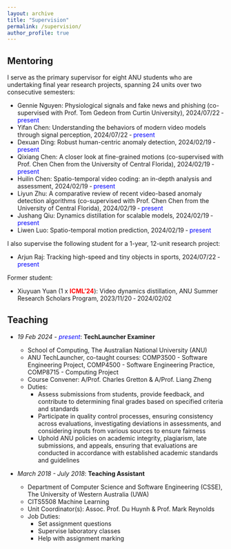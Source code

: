 ```yaml
---
layout: archive
title: "Supervision"
permalink: /supervision/
author_profile: true
---
```


<style>
a:link {
  text-decoration: none;
}

a:visited {
  text-decoration: none;
}

a:hover {
  text-decoration: underline;
}

a:active {
  text-decoration: underline;
}
</style>

<h2>Mentoring</h2>

I serve as the primary supervisor for eight ANU students who are undertaking final year research projects, spanning 24 units over two consecutive semesters:

* Gennie Nguyen: Physiological signals and fake news and phishing (co-supervised with [Prof. Tom Gedeon](https://staffportal.curtin.edu.au/staff/profile/view/tom-gedeon-5e48a1fd/) from Curtin University), 2024/07/22 ‑ <font color="blue">present</font> 
* Yifan Chen: Understanding the behaviors of modern video models through signal perception, 2024/07/22 ‑ <font color="blue">present</font> 
* Dexuan Ding: Robust human-centric anomaly detection, 2024/02/19 ‑ <font color="blue">present</font> 
* Qixiang Chen: A closer look at fine-grained motions (co-supervised with [Prof. Chen Chen](https://www.crcv.ucf.edu/chenchen/) from the University of Central Florida), 2024/02/19 ‑ <font color="blue">present</font> 
* Huilin Chen: Spatio-temporal video coding: an in-depth analysis and assessment, 2024/02/19 ‑ <font color="blue">present</font> 
* Liyun Zhu: A comparative review of recent video-based anomaly detection algorithms (co-supervised with [Prof. Chen Chen](https://www.crcv.ucf.edu/chenchen/) from the University of Central Florida), 2024/02/19 ‑ <font color="blue">present</font> 
* Jushang Qiu: Dynamics distillation for scalable models, 2024/02/19 ‑ <font color="blue">present</font> 
* Liwen Luo: Spatio-temporal motion prediction, 2024/02/19 ‑ <font color="blue">present</font>

I also supervise the following student for a 1-year, 12-unit research project:

* Arjun Raj: Tracking high-speed and tiny objects in sports, 2024/07/22 ‑ <font color="blue">present</font> 

Former student:

* Xiuyuan Yuan (1 x <font color="red"><strong>ICML’24</strong></font>): Video dynamics distillation, ANU Summer Research Scholars Program, 2023/11/20 ‑ 2024/02/02

<h2>Teaching</h2>

* *19 Feb 2024 - <font color="blue">present</font>*: **TechLauncher Examiner**
  * School of Computing, The Australian National University (ANU)
  * [ANU TechLauncher](https://comp.anu.edu.au/TechLauncher/), co-taught courses: [COMP3500 - Software Engineering Project](https://programsandcourses.anu.edu.au/course/comp3500), [COMP4500 - Software Engineering Practice](https://programsandcourses.anu.edu.au/2023/course/COMP4500), [COMP8715 - Computing Project](https://programsandcourses.anu.edu.au/course/comp8715)
  * Course Convener: [A/Prof. Charles Gretton](https://researchers.anu.edu.au/researchers/gretton-co) & [A/Prof. Liang Zheng](https://zheng-lab.cecs.anu.edu.au/)
  * Duties:
    * Assess submissions from students, provide feedback, and contribute to determining final grades based on specified criteria and standards
    * Participate in quality control processes, ensuring consistency across evaluations, investigating deviations in assessments, and considering inputs from various sources to ensure fairness
    * Uphold ANU policies on academic integrity, plagiarism, late submissions, and appeals, ensuring that evaluations are conducted in accordance with established academic standards and guidelines

* *March 2018 - July 2018*: **Teaching Assistant**
  * Department of Computer Science and Software Engineering (CSSE), The University of Western Australia (UWA)
  * [CITS5508 Machine Learning](https://handbooks.uwa.edu.au/unitdetails?code=CITS5508)
  * Unit Coordinator(s): [Assoc. Prof. Du Huynh](https://research-repository.uwa.edu.au/en/persons/du-huynh) & [Prof. Mark Reynolds](https://research-repository.uwa.edu.au/en/persons/mark-reynolds)
  * Job Duties:
    * Set assignment questions
    * Supervise laboratory classes
    * Help with assignment marking

<!-- <font color="blue">I am currently a research-intensive staff working on academic and industrial research projects, and I am not engaged in any teaching at this time.</font> -->

